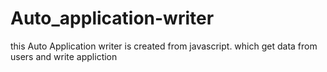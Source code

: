 # Auto_application-writer
this Auto Application writer is created from javascript. which get data from users and write appliction
